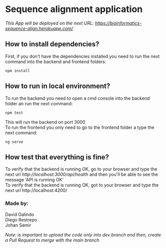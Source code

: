 # Sequence alignment application
*This App will be deployed on the next URL: https://bioinformatics-sequence-align.herokuapp.com/*

## How to install dependencies?
First, if you don't have the dependencies installed you need to run the next command into the backend and frontend folders:
```
npm install
```
## How to run in local environment?
To run the backend you need to open a cmd console into the backend folder an run the next command:  
```
npm test
```
This will run the backend on port 3000    
To run the frontend you only need to go to the frontend folder a type the next command:
```
ng serve
```
## How test that everything is fine?
To verify that the backend is running OK, go to your browser and type the next url *http://localhost:3000/api/health* and then you'll be able to see the message 'API is running OK'  
To verify that the backend is running OK, got to your  browser and type the next url http://localhost:4200/  

### Made by:  
David Galindo  
Diego Restrepo  
Johan Samir  

*Note: is important to upload the code only into dev branch and then, create a Pull Request to merge with the main branch*
